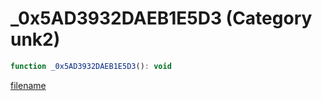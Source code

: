 # _0x5AD3932DAEB1E5D3 (Category unk2)

```js
function _0x5AD3932DAEB1E5D3(): void
```

[filename](_0x5AD3932DAEB1E5D3_m.md ':include')
